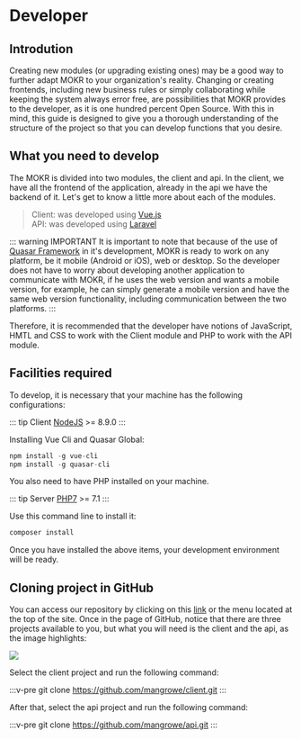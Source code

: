 # Developer

## Introdution

Creating new modules (or upgrading existing ones) may be a good way to further adapt MOKR to your organization's reality. Changing or creating frontends, including new business rules or simply collaborating while keeping the system always error free, are possibilities that MOKR provides to the developer, as it is one hundred percent Open Source. With this in mind, this guide is designed to give you a thorough understanding of the structure of the project so that you can develop functions that you desire.

## What you need to develop

The MOKR is divided into two modules, the client and api. In the client, we have all the frontend of the application, already in the api we have the backend of it. Let's get to know a little more about each of the modules.

>Client: was developed using [Vue.js](https://www.vuejs.org)<br>
>API: was developed using [Laravel](https://laravel.com)

::: warning IMPORTANT
It is important to note that because of the use of [Quasar Framework](https://quasar-framework.org") in it's development, MOKR is ready to work on any platform, be it mobile (Android or iOS), web or desktop. So the developer does not have to worry about developing another application to communicate with MOKR, if he uses the web version and wants a mobile version, for example, he can simply generate a mobile version and have the same web version functionality, including communication between the two platforms.
:::

Therefore, it is recommended that the developer have notions of JavaScript, HMTL and CSS to work with the Client module and PHP to work with the API module.

## Facilities required

To develop, it is necessary that your machine has the following configurations:

::: tip Client
[NodeJS](https://nodejs.org) >= 8.9.0
:::

Installing Vue Cli and Quasar Global: 

```js
npm install -g vue-cli
npm install -g quasar-cli
```

You also need to have PHP installed on your machine.

::: tip Server
[PHP7](http://php.net) >= 7.1
:::

Use this command line to install it:

```php
composer install
```

Once you have installed the above items, your development environment will be ready.

## Cloning project in GitHub

You can access our repository by clicking on this [link](https://github.com/mangrowe) or the menu located at the top of the site. Once in the page of GitHub, notice that there are three projects available to you, but what you will need is the client and the api, as the image highlights:

<img src="https://goo.gl/JsxYkL">

Select the client project and run the following command:

:::v-pre
    git clone https://github.com/mangrowe/client.git
:::

After that, select the api project and run the following command:

:::v-pre
    git clone https://github.com/mangrowe/api.git
:::